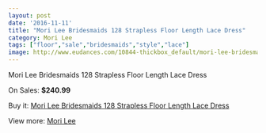 ```yaml
---
layout: post
date: '2016-11-11'
title: "Mori Lee Bridesmaids 128 Strapless Floor Length Lace Dress"
category: Mori Lee
tags: ["floor","sale","bridesmaids","style","lace"]
image: http://www.eudances.com/10844-thickbox_default/mori-lee-bridesmaids-128-strapless-floor-length-lace-dress.jpg
---
```

Mori Lee Bridesmaids 128 Strapless Floor Length Lace Dress

On Sales: **$240.99**
<a href="https://www.eudances.com/en/mori-lee/3464-mori-lee-bridesmaids-128-strapless-floor-length-lace-dress.html"><amp-img layout="responsive" width="600" height="600" src="//www.eudances.com/10844-thickbox_default/mori-lee-bridesmaids-128-strapless-floor-length-lace-dress.jpg" alt="Mori Lee Bridesmaids 128 Strapless Floor Length Lace Dress 0" /></a>
<a href="https://www.eudances.com/en/mori-lee/3464-mori-lee-bridesmaids-128-strapless-floor-length-lace-dress.html"><amp-img layout="responsive" width="600" height="600" src="//www.eudances.com/10845-thickbox_default/mori-lee-bridesmaids-128-strapless-floor-length-lace-dress.jpg" alt="Mori Lee Bridesmaids 128 Strapless Floor Length Lace Dress 1" /></a>
<a href="https://www.eudances.com/en/mori-lee/3464-mori-lee-bridesmaids-128-strapless-floor-length-lace-dress.html"><amp-img layout="responsive" width="600" height="600" src="//www.eudances.com/10846-thickbox_default/mori-lee-bridesmaids-128-strapless-floor-length-lace-dress.jpg" alt="Mori Lee Bridesmaids 128 Strapless Floor Length Lace Dress 2" /></a>
<a href="https://www.eudances.com/en/mori-lee/3464-mori-lee-bridesmaids-128-strapless-floor-length-lace-dress.html"><amp-img layout="responsive" width="600" height="600" src="//www.eudances.com/10847-thickbox_default/mori-lee-bridesmaids-128-strapless-floor-length-lace-dress.jpg" alt="Mori Lee Bridesmaids 128 Strapless Floor Length Lace Dress 3" /></a>
<a href="https://www.eudances.com/en/mori-lee/3464-mori-lee-bridesmaids-128-strapless-floor-length-lace-dress.html"><amp-img layout="responsive" width="600" height="600" src="//www.eudances.com/10848-thickbox_default/mori-lee-bridesmaids-128-strapless-floor-length-lace-dress.jpg" alt="Mori Lee Bridesmaids 128 Strapless Floor Length Lace Dress 4" /></a>

Buy it: [Mori Lee Bridesmaids 128 Strapless Floor Length Lace Dress](https://www.eudances.com/en/mori-lee/3464-mori-lee-bridesmaids-128-strapless-floor-length-lace-dress.html "Mori Lee Bridesmaids 128 Strapless Floor Length Lace Dress")

View more: [Mori Lee](https://www.eudances.com/en/65-mori-lee "Mori Lee")